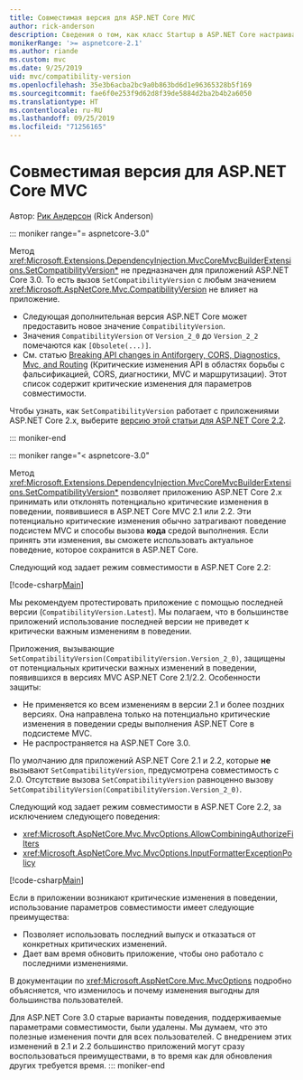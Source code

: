 ```yaml
---
title: Совместимая версия для ASP.NET Core MVC
author: rick-anderson
description: Сведения о том, как класс Startup в ASP.NET Core настраивает службы и конвейер запросов приложения.
monikerRange: '>= aspnetcore-2.1'
ms.author: riande
ms.custom: mvc
ms.date: 9/25/2019
uid: mvc/compatibility-version
ms.openlocfilehash: 35e3b6acba2bc9a0b863bd6d1e96365328b5f169
ms.sourcegitcommit: fae6f0e253f9d62d8f39de5884d2ba2b4b2a6050
ms.translationtype: HT
ms.contentlocale: ru-RU
ms.lasthandoff: 09/25/2019
ms.locfileid: "71256165"
---
```

# <a name="compatibility-version-for-aspnet-core-mvc"></a>Совместимая версия для ASP.NET Core MVC

Автор: [Рик Андерсон](https://twitter.com/RickAndMSFT) (Rick Anderson)

::: moniker range="= aspnetcore-3.0"

Метод <xref:Microsoft.Extensions.DependencyInjection.MvcCoreMvcBuilderExtensions.SetCompatibilityVersion*> не предназначен для приложений ASP.NET Core 3.0. То есть вызов `SetCompatibilityVersion` с любым значением <xref:Microsoft.AspNetCore.Mvc.CompatibilityVersion> не влияет на приложение.

* Следующая дополнительная версия ASP.NET Core может предоставить новое значение `CompatibilityVersion`.
* Значения `CompatibilityVersion` от `Version_2_0` до `Version_2_2` помечаются как `[Obsolete(...)]`.
* См. статью [Breaking API changes in Antiforgery, CORS, Diagnostics, Mvc, and Routing](https://github.com/aspnet/Announcements/issues/387) (Критические изменения API в областях борьбы с фальсификацией, CORS, диагностики, MVC и маршрутизации). Этот список содержит критические изменения для параметров совместимости.

Чтобы узнать, как `SetCompatibilityVersion` работает с приложениями ASP.NET Core 2.x, выберите [версию этой статьи для ASP.NET Core 2.2](https://docs.microsoft.com/aspnet/core/mvc/compatibility-version?view=aspnetcore-2.2).

::: moniker-end

::: moniker range="< aspnetcore-3.0"

Метод <xref:Microsoft.Extensions.DependencyInjection.MvcCoreMvcBuilderExtensions.SetCompatibilityVersion*> позволяет приложению ASP.NET Core 2.x принимать или отклонять потенциально критические изменения в поведении, появившиеся в ASP.NET Core MVC 2.1 или 2.2. Эти потенциально критические изменения обычно затрагивают поведение подсистем MVC и способы вызова **кода** средой выполнения. Если принять эти изменения, вы сможете использовать актуальное поведение, которое сохранится в ASP.NET Core.

Следующий код задает режим совместимости в ASP.NET Core 2.2:

[!code-csharp[Main](compatibility-version/samples/2.x/CompatibilityVersionSample/Startup.cs?name=snippet1)]

Мы рекомендуем протестировать приложение с помощью последней версии (`CompatibilityVersion.Latest`). Мы полагаем, что в большинстве приложений использование последней версии не приведет к критически важным изменениям в поведении.

Приложения, вызывающие `SetCompatibilityVersion(CompatibilityVersion.Version_2_0)`, защищены от потенциальных критически важных изменений в поведении, появившихся в версиях MVC ASP.NET Core 2.1/2.2. Особенности защиты:

* Не применяется ко всем изменениям в версии 2.1 и более поздних версиях. Она направлена только на потенциально критические изменения в поведении среды выполнения ASP.NET Core в подсистеме MVC.
* Не распространяется на ASP.NET Core 3.0.

По умолчанию для приложений ASP.NET Core 2.1 и 2.2, которые **не** вызывают `SetCompatibilityVersion`, предусмотрена совместимость с 2.0. Отсутствие вызова `SetCompatibilityVersion` равноценно вызову `SetCompatibilityVersion(CompatibilityVersion.Version_2_0)`.

Следующий код задает режим совместимости в ASP.NET Core 2.2, за исключением следующего поведения:

* <xref:Microsoft.AspNetCore.Mvc.MvcOptions.AllowCombiningAuthorizeFilters>
* <xref:Microsoft.AspNetCore.Mvc.MvcOptions.InputFormatterExceptionPolicy>

[!code-csharp[Main](compatibility-version/samples/2.x/CompatibilityVersionSample/Startup2.cs?name=snippet1)]

Если в приложении возникают критические изменения в поведении, использование параметров совместимости имеет следующие преимущества:

* Позволяет использовать последний выпуск и отказаться от конкретных критических изменений.
* Дает вам время обновить приложение, чтобы оно работало с последними изменениями.

В документации по <xref:Microsoft.AspNetCore.Mvc.MvcOptions> подробно объясняется, что изменилось и почему изменения выгодны для большинства пользователей.

Для ASP.NET Core 3.0 старые варианты поведения, поддерживаемые параметрами совместимости, были удалены. Мы думаем, что это полезные изменения почти для всех пользователей. С внедрением этих изменений в 2.1 и 2.2 большинство приложений могут сразу воспользоваться преимуществами, в то время как для обновления других требуется время.
::: moniker-end